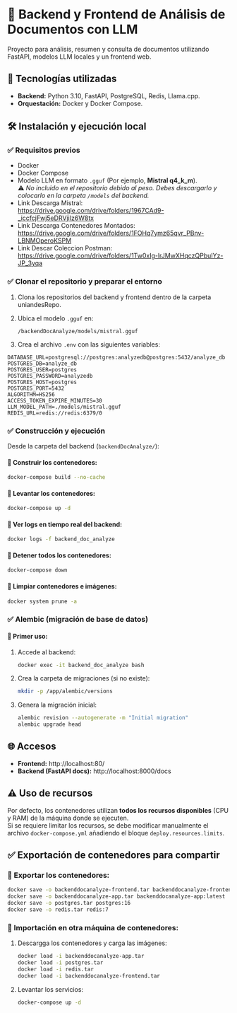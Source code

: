 
# 📄 Backend y Frontend de Análisis de Documentos con LLM

Proyecto para análisis, resumen y consulta de documentos utilizando FastAPI, modelos LLM locales y un frontend web.

## 🚀 Tecnologías utilizadas

- **Backend:** Python 3.10, FastAPI, PostgreSQL, Redis, Llama.cpp.
- **Orquestación:** Docker y Docker Compose.

## 🛠️ Instalación y ejecución local

### ✅ Requisitos previos

- Docker
- Docker Compose
- Modelo LLM en formato `.gguf` (Por ejemplo, **Mistral q4_k_m**).  
  ⚠️ *No incluido en el repositorio debido al peso. Debes descargarlo y colocarlo en la carpeta `/models` del backend.*
- Link Descarga Mistral: https://drive.google.com/drive/folders/1967CAd9-_iccfcjFwj5eDRVjiIz6W8tx
- Link Descarga Contenedores Montados: https://drive.google.com/drive/folders/1FOHq7ymz65qvr_PBnv-LBNMOperoKSPM
- Link Descar Coleccion Postman: https://drive.google.com/drive/folders/1Tw0xIg-lrJMwXHqczQPbuIYz-JP_3yqa

### ✅ Clonar el repositorio y preparar el entorno

1. Clona los repositorios del backend y frontend dentro de la carpeta uniandesRepo.
2. Ubica el modelo `.gguf` en:
   ```
   /backendDocAnalyze/models/mistral.gguf
   ```

3. Crea el archivo `.env` con las siguientes variables:

```env
DATABASE_URL=postgresql://postgres:analyzedb@postgres:5432/analyze_db
POSTGRES_DB=analyze_db
POSTGRES_USER=postgres
POSTGRES_PASSWORD=analyzedb
POSTGRES_HOST=postgres
POSTGRES_PORT=5432
ALGORITHM=HS256
ACCESS_TOKEN_EXPIRE_MINUTES=30
LLM_MODEL_PATH=./models/mistral.gguf
REDIS_URL=redis://redis:6379/0
```

### ✅ Construcción y ejecución

Desde la carpeta del backend (`backendDocAnalyze/`):

#### 🔹 Construir los contenedores:
```bash
docker-compose build --no-cache
```

#### 🔹 Levantar los contenedores:
```bash
docker-compose up -d
```

#### 🔹 Ver logs en tiempo real del backend:
```bash
docker logs -f backend_doc_analyze
```

#### 🔹 Detener todos los contenedores:
```bash
docker-compose down
```

#### 🔹 Limpiar contenedores e imágenes:
```bash
docker system prune -a
```

### ✅ Alembic (migración de base de datos)

#### 🔹 Primer uso:

1. Accede al backend:
    ```bash
    docker exec -it backend_doc_analyze bash
    ```

2. Crea la carpeta de migraciones (si no existe):
    ```bash
    mkdir -p /app/alembic/versions
    ```

3. Genera la migración inicial:
    ```bash
    alembic revision --autogenerate -m "Initial migration"
    alembic upgrade head
    ```

## 🌐 Accesos

- **Frontend:** http://localhost:80/
- **Backend (FastAPI docs):** http://localhost:8000/docs

## ⚠️ Uso de recursos

Por defecto, los contenedores utilizan **todos los recursos disponibles** (CPU y RAM) de la máquina donde se ejecuten.  
Si se requiere limitar los recursos, se debe modificar manualmente el archivo `docker-compose.yml` añadiendo el bloque `deploy.resources.limits`.

## ✅ Exportación de contenedores para compartir

### 🔹 Exportar los contenedores:
```bash
docker save -o backenddocanalyze-frontend.tar backenddocanalyze-frontend:latest
docker save -o backenddocanalyze-app.tar backenddocanalyze-app:latest
docker save -o postgres.tar postgres:16
docker save -o redis.tar redis:7
```

### 🔹 Importación en otra máquina de contenedores:

1. Descargga los contenedores y carga las imágenes:
    ```bash
    docker load -i backenddocanalyze-app.tar
    docker load -i postgres.tar
    docker load -i redis.tar
    docker load -i backenddocanalyze-frontend.tar
    ```

3. Levantar los servicios:
    ```bash
    docker-compose up -d
    ```
